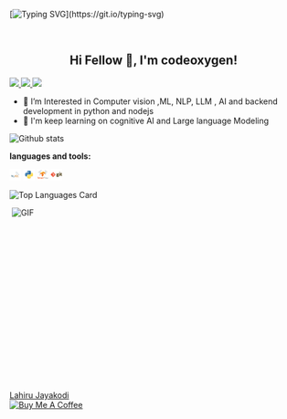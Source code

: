 [![Typing SVG](https://readme-typing-svg.herokuapp.com?multiline=true&width=500&lines=Guys+Let's+Enjoy+Coding.)](https://git.io/typing-svg)

<p align="center">
  <img width="1200" src="" />
</p>  

<h2 align="center">Hi Fellow 👋, I'm codeoxygen!</h2>

<p>
    <a href="https://twitter.com/LahiruJayakodi3"> 
        <img src="https://img.shields.io/badge/twitter-%231DA1F2.svg?&style=for-the-badge&logo=twitter&logoColor=white" height=25>
    </a> 
    <a href="https://www.linkedin.com/in/lahiru-jayakodi-b912b0217">
        <img src="https://img.shields.io/badge/linkedin-%230077B5.svg?&style=for-the-badge&logo=linkedin&logoColor=white" height=25>
    </a> 
    <a href="https://stackoverflow.com/users/13915199/lahiru-prabhath">
        <img src="https://img.shields.io/badge/stackoverflow-%23E4405F.svg?&style=for-the-badge&logo=stackoverflow&logoColor=white" height=25>
    </a>
  
</p>


- 🔭 I’m Interested in Computer vision ,ML,  NLP, LLM , AI and  backend development in python and nodejs
- 🌱 I'm keep learning on cognitive AI and Large language Modeling

<div align="center"> </div>

![Github stats](https://github-readme-stats.vercel.app/api?username=codeoxygen&theme=aura&show_icons=true&count_private=true) 

**languages and tools:**  

<code><img height="20" src="https://raw.githubusercontent.com/github/explore/80688e429a7d4ef2fca1e82350fe8e3517d3494d/topics/mysql/mysql.png"></code>
<code><img height="20" src="https://raw.githubusercontent.com/github/explore/80688e429a7d4ef2fca1e82350fe8e3517d3494d/topics/python/python.png"></code>
<code><img height="20" src="https://raw.githubusercontent.com/github/explore/80688e429a7d4ef2fca1e82350fe8e3517d3494d/topics/tensorflow/tensorflow.png"></code>
<code><img height="20" src="https://raw.githubusercontent.com/github/explore/80688e429a7d4ef2fca1e82350fe8e3517d3494d/topics/git/git.png"></code>

![Top Languages Card](https://github-readme-stats.vercel.app/api/top-langs/?username=codeoxygen&layout=compact)

 
<img align="right" alt="GIF" src="https://github.com/abhisheknaiidu/abhisheknaiidu/blob/master/code.gif?raw=true" width="500" height="320" />

<div class="badge-base LI-profile-badge" data-locale="en_US" data-size="medium" data-theme="light" data-type="VERTICAL" data-vanity="lahiru-chalana-622749155" data-version="v1"><a class="badge-base__link LI-simple-link" href="https://lk.linkedin.com/in/lahiru-jayakodi-b912b0217?trk=profile-badge">Lahiru Jayakodi</a></div>

<a href="https://www.buymeacoffee.com/lahiruprabS" target="_blank" rel="noreferrer nofollow">
    <img src="https://cdn.buymeacoffee.com/buttons/default-red.png" alt="Buy Me A Coffee" height="40" width="170" >
</a>
              

<!--
**codeoxygen/codeoxygen** is a ✨ _special_ ✨ repository because its `README.md` (this file) appears on your GitHub profile.

Here are some ideas to get you started:

- 🔭 I’m currently working on ...
- 🌱 I’m currently learning ...
- 👯 I’m looking to collaborate on ...
- 🤔 I’m looking for help with ...
- 💬 Ask me about ...
- 📫 How to reach me: ...
- 😄 Pronouns: ...
- ⚡ Fun fact: ...
-->
